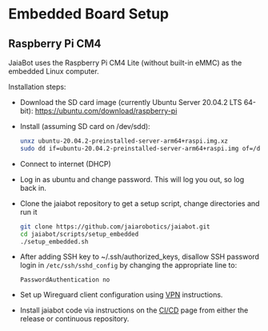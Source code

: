 # Embedded Board Setup

## Raspberry Pi CM4

JaiaBot uses the Raspberry Pi CM4 Lite (without built-in eMMC) as the embedded Linux computer.

Installation steps:

- Download the SD card image (currently Ubuntu Server 20.04.2 LTS 64-bit): https://ubuntu.com/download/raspberry-pi

- Install (assuming SD card on /dev/sdd):

  ```bash
  unxz ubuntu-20.04.2-preinstalled-server-arm64+raspi.img.xz
  sudo dd if=ubuntu-20.04.2-preinstalled-server-arm64+raspi.img of=/dev/sdd bs=1M status=progress
  ```

- Connect to internet (DHCP)

- Log in as ubuntu and change password. This will log you out, so log back in.

- Clone the jaiabot repository to get a setup script, change directories and run it

  ```bash
  git clone https://github.com/jaiarobotics/jaiabot.git
  cd jaiabot/scripts/setup_embedded
  ./setup_embedded.sh
  ```

- After adding SSH key to ~/.ssh/authorized_keys, disallow SSH password login in `/etc/ssh/sshd_config` by changing the appropriate line to:

      PasswordAuthentication no
  
- Set up Wireguard client configuration using [VPN](page55_vpn.md) instructions.

- Install jaiabot code via instructions on the [CI/CD](page20_build.md) page from either the release or continuous repository.

